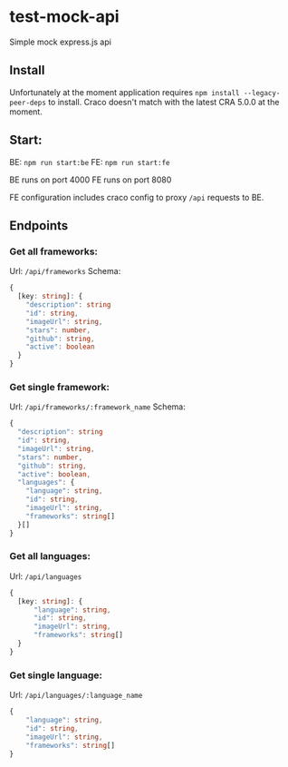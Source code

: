 # test-mock-api
Simple mock express.js api

## Install
Unfortunately at the moment application requires `npm install --legacy-peer-deps` to install. Craco doesn't match with the latest CRA 5.0.0 at the moment.

## Start:
BE: `npm run start:be`
FE: `npm run start:fe`

BE runs on port 4000
FE runs on port 8080

FE configuration includes craco config to proxy `/api` requests to BE.

## Endpoints

### Get all frameworks:
Url: `/api/frameworks`
Schema:
```ts
{
  [key: string]: {
    "description": string
    "id": string,
    "imageUrl": string,
    "stars": number,
    "github": string,
    "active": boolean
  }
}
```

### Get single framework:
Url: `/api/frameworks/:framework_name`
Schema:
```ts
{
  "description": string
  "id": string,
  "imageUrl": string,
  "stars": number,
  "github": string,
  "active": boolean,
  "languages": {
    "language": string,
    "id": string,
    "imageUrl": string,
    "frameworks": string[]
  }[]
}
```

### Get all languages:
Url: `/api/languages`
```ts
{
  [key: string]: {
      "language": string,
      "id": string,
      "imageUrl": string,
      "frameworks": string[]
  }
}
```

### Get single language:
Url: `/api/languages/:language_name`
```ts
{
    "language": string,
    "id": string,
    "imageUrl": string,
    "frameworks": string[]
}
```
